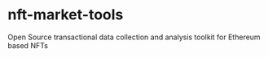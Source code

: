 # nft-market-tools
Open Source transactional data collection and analysis toolkit for Ethereum based NFTs
